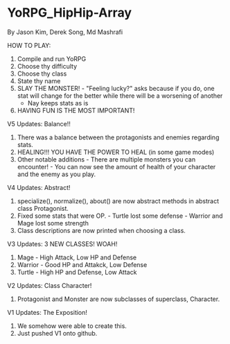 # YoRPG_HipHip-Array
By Jason Kim, Derek Song, Md Mashrafi

HOW TO PLAY:
  1) Compile and run YoRPG
  2) Choose thy difficulty
  3) Choose thy class
  4) State thy name
  5) SLAY THE MONSTER! 
    - "Feeling lucky?" asks because if you do, one stat will change for the better while there will be a worsening of another
      - Nay keeps stats as is
  6) HAVING FUN IS THE MOST IMPORTANT!
 
V5 Updates:
  Balance!!
  1) There was a balance between the protagonists and enemies regarding stats.
  2) HEALING!!! YOU HAVE THE POWER TO HEAL (in some game modes)
  3) Other notable additions
    - There are multiple monsters you can encounter!
    - You can now see the amount of health of your character and the enemy as you play.
    
V4 Updates:
Abstract!
  1) specialize(), normalize(), about() are now abstract methods in abstract class Protagonist.
  2) Fixed some stats that were OP.
    - Turtle lost some defense
    - Warrior and Mage lost some strength
  3) Class descriptions are now printed when choosing a class.
  
V3 Updates:
3 NEW CLASSES! WOAH! 
  1) Mage - High Attack, Low HP and Defense
  2) Warrior - Good HP and Attakck, Low Defense
  3) Turtle - High HP and Defense, Low Attack

V2 Updates: 
Class Character!
  1) Protagonist and Monster are now subclasses of superclass, Character.
  
 V1 Updates:
 The Exposition!
  1) We somehow were able to create this. 
  2) Just pushed V1 onto github.
